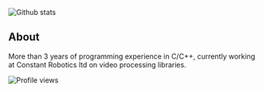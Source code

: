 ![Github stats](https://github-readme-stats.vercel.app/api?username=V-Kuzmin&theme=tokyonight&show_icons=true&count_private=true)

## About
More than 3 years of programming experience in C/C++, currently working at Constant Robotics ltd on video processing libraries.

![Profile views](https://gpvc.arturio.dev/V-Kuzmin)


<!--
**V-Kuzmin/V-Kuzmin** is a ✨ _special_ ✨ repository because its `README.md` (this file) appears on your GitHub profile.

Here are some ideas to get you started:

- 🔭 I’m currently working on ...
- 🌱 I’m currently learning ...
- 👯 I’m looking to collaborate on ...
- 🤔 I’m looking for help with ...
- 💬 Ask me about ...
- 📫 How to reach me: ...
- 😄 Pronouns: ...
- ⚡ Fun fact: ...
-->
